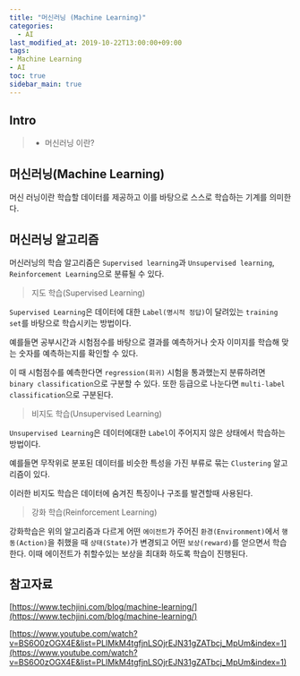 ```yaml
---
title: "머신러닝 (Machine Learning)"
categories: 
  - AI
last_modified_at: 2019-10-22T13:00:00+09:00
tags:
- Machine Learning
- AI
toc: true
sidebar_main: true
---
```


## Intro

> - 머신러닝 이란?



## 머신러닝(Machine Learning)

머신 러닝이란 학습할 데이터를 제공하고 이를 바탕으로 스스로 학습하는 기계를 의미한다.

## 머신러닝 알고리즘

머신러닝의 학습 알고리즘은 `Supervised learning`과 `Unsupervised learning`, `Reinforcement Learning`으로 분류될 수 있다.

> 지도 학습(Supervised Learning)


`Supervised Learning`은 데이터에 대한 `Label(명시적 정답)`이 달려있는 `training set`를 바탕으로 학습시키는 방법이다. 

예를들면 공부시간과 시험점수를 바탕으로 결과를 예측하거나 숫자 이미지를 학습해 맞는 숫자를 예측하는지를 확인할 수 있다.

이 때 시험점수를 예측한다면 `regression(회귀)` 시험을 통과했는지 분류하려면 `binary classification`으로 구분할 수 있다. 또한 등급으로 나눈다면 `multi-label classification`으로 구분된다.


> 비지도 학습(Unsupervised Learning)

`Unsupervised Learning`은 데이터에대한 `Label`이 주어지지 않은 상태에서 학습하는 방법이다. 

예를들면 무작위로 분포된 데이터를 비슷한 특성을 가진 부류로 묶는 `Clustering` 알고리즘이 있다.

이러한 비지도 학습은 데이터에 숨겨진 특징이나 구조를 발견할때 사용된다.

> 강화 학습(Reinforcement Learning)

강화학습은 위의 알고리즘과 다르게 어떤 `에이전트`가 주어진 `환경(Environment)`에서 `행동(Action)`을 취했을 때 `상태(State)`가 변경되고 어떤 `보상(reward)`를 얻으면서 학습한다. 이때 에이전트가 취할수있는 보상을 최대화 하도록 학습이 진행된다. 

## 참고자료

[https://www.techjini.com/blog/machine-learning/](https://www.techjini.com/blog/machine-learning/)

[https://www.youtube.com/watch?v=BS6O0zOGX4E&list=PLlMkM4tgfjnLSOjrEJN31gZATbcj_MpUm&index=1](https://www.youtube.com/watch?v=BS6O0zOGX4E&list=PLlMkM4tgfjnLSOjrEJN31gZATbcj_MpUm&index=1)